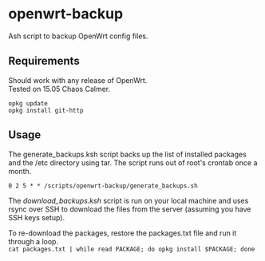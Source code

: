 # openwrt-backup
Ash script to backup OpenWrt config files.

## Requirements
Should work with any release of OpenWrt.  
Tested on 15.05 Chaos Calmer.
```
opkg update
opkg install git-http
```
## Usage
The generate_backups.ksh script backs up the list of installed packages and the /etc directory using tar. The script runs out of root's crontab once a month.

`0 2 5 * * /scripts/openwrt-backup/generate_backups.sh`


The *download_backups.ksh* script is run on your local machine and uses rsync over SSH to download the files from the server (assuming you have SSH keys setup).

To re-download the packages, restore the packages.txt file and run it through a loop.  
`cat packages.txt | while read PACKAGE; do opkg install $PACKAGE; done`
